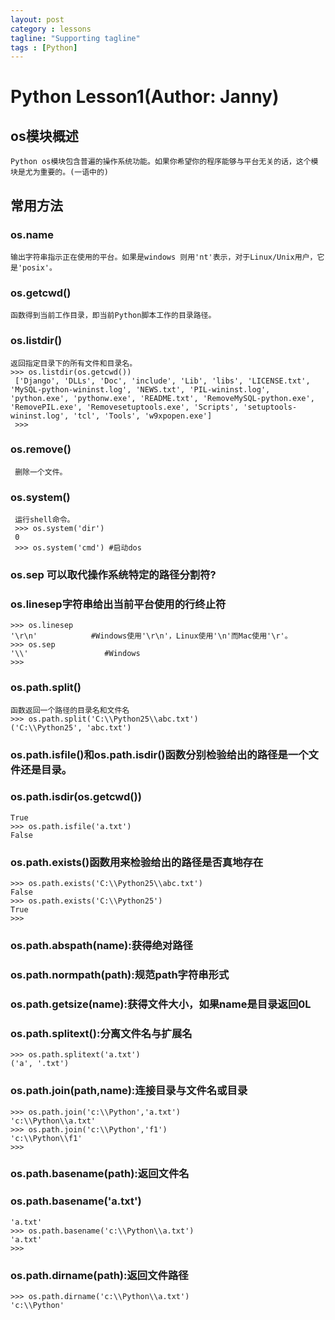 ```yaml
---
layout: post
category : lessons
tagline: "Supporting tagline"
tags : [Python]
---
```


#   Python Lesson1(Author: Janny)     
##       os模块概述 ##       
    Python os模块包含普遍的操作系统功能。如果你希望你的程序能够与平台无关的话，这个模块是尤为重要的。(一语中的)
##       常用方法    
###      os.name    
    输出字符串指示正在使用的平台。如果是windows 则用'nt'表示，对于Linux/Unix用户，它是'posix'。
###      os.getcwd()    
    函数得到当前工作目录，即当前Python脚本工作的目录路径。
###      os.listdir()       
    返回指定目录下的所有文件和目录名。
    >>> os.listdir(os.getcwd())    
     ['Django', 'DLLs', 'Doc', 'include', 'Lib', 'libs', 'LICENSE.txt', 'MySQL-python-wininst.log', 'NEWS.txt', 'PIL-wininst.log', 'python.exe', 'pythonw.exe', 'README.txt', 'RemoveMySQL-python.exe', 'RemovePIL.exe', 'Removesetuptools.exe', 'Scripts', 'setuptools-wininst.log', 'tcl', 'Tools', 'w9xpopen.exe']     
     >>> 
###       os.remove()    
     删除一个文件。     
###       os.system()    
     运行shell命令。     
     >>> os.system('dir')     
     0     
     >>> os.system('cmd') #启动dos     
###       os.sep 可以取代操作系统特定的路径分割符?    
###       os.linesep字符串给出当前平台使用的行终止符        
    >>> os.linesep    
    '\r\n'            #Windows使用'\r\n'，Linux使用'\n'而Mac使用'\r'。    
    >>> os.sep    
    '\\'                 #Windows        
    >>>         
###       os.path.split()    
    函数返回一个路径的目录名和文件名    
    >>> os.path.split('C:\\Python25\\abc.txt')    
    ('C:\\Python25', 'abc.txt')    
###       os.path.isfile()和os.path.isdir()函数分别检验给出的路径是一个文件还是目录。    
###       os.path.isdir(os.getcwd())    
    True    
    >>> os.path.isfile('a.txt')    
    False    
###       os.path.exists()函数用来检验给出的路径是否真地存在    
    >>> os.path.exists('C:\\Python25\\abc.txt')    
    False    
    >>> os.path.exists('C:\\Python25')    
    True    
    >>>     
###       os.path.abspath(name):获得绝对路径    
###       os.path.normpath(path):规范path字符串形式    
###       os.path.getsize(name):获得文件大小，如果name是目录返回0L    
###       os.path.splitext():分离文件名与扩展名    
    >>> os.path.splitext('a.txt')    
    ('a', '.txt')    
###       os.path.join(path,name):连接目录与文件名或目录    
    >>> os.path.join('c:\\Python','a.txt')    
    'c:\\Python\\a.txt'    
    >>> os.path.join('c:\\Python','f1')    
    'c:\\Python\\f1'    
    >>>     
###       os.path.basename(path):返回文件名    
###       os.path.basename('a.txt')    
    'a.txt'    
    >>> os.path.basename('c:\\Python\\a.txt')    
    'a.txt'    
    >>>     
###       os.path.dirname(path):返回文件路径    
    >>> os.path.dirname('c:\\Python\\a.txt')    
    'c:\\Python'    
 
